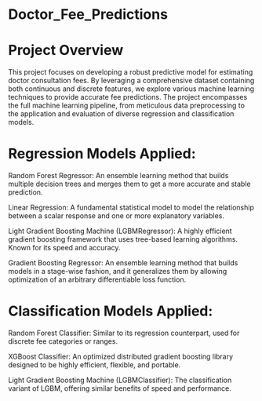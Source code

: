 # Doctor_Fee_Predictions

# Project Overview
This project focuses on developing a robust predictive model for estimating doctor consultation fees. By leveraging a comprehensive dataset containing both continuous and discrete features, we explore various machine learning techniques to provide accurate fee predictions. The project encompasses the full machine learning pipeline, from meticulous data preprocessing to the application and evaluation of diverse regression and classification models.


# Regression Models Applied:
Random Forest Regressor: An ensemble learning method that builds multiple decision trees and merges them to get a more accurate and stable prediction.

Linear Regression: A fundamental statistical model to model the relationship between a scalar response and one or more explanatory variables.

Light Gradient Boosting Machine (LGBMRegressor): A highly efficient gradient boosting framework that uses tree-based learning algorithms. Known for its speed and accuracy.

Gradient Boosting Regressor: An ensemble learning method that builds models in a stage-wise fashion, and it generalizes them by allowing optimization of an arbitrary differentiable loss function.

# Classification Models Applied:
Random Forest Classifier: Similar to its regression counterpart, used for discrete fee categories or ranges.

XGBoost Classifier: An optimized distributed gradient boosting library designed to be highly efficient, flexible, and portable.

Light Gradient Boosting Machine (LGBMClassifier): The classification variant of LGBM, offering similar benefits of speed and performance.
